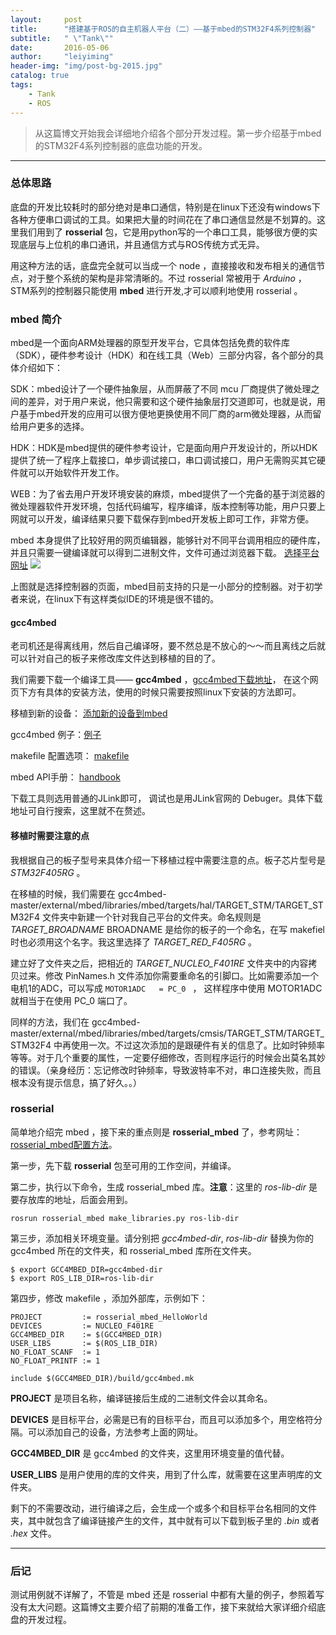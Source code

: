 ```yaml
---
layout:     post
title:      "搭建基于ROS的自主机器人平台（二）——基于mbed的STM32F4系列控制器"
subtitle:   " \"Tank\""
date:       2016-05-06
author:     "leiyiming"
header-img: "img/post-bg-2015.jpg"
catalog: true
tags:
    - Tank
    - ROS
---
```


> 从这篇博文开始我会详细地介绍各个部分开发过程。第一步介绍基于mbed的STM32F4系列控制器的底盘功能的开发。

---

### 总体思路

底盘的开发比较耗时的部分绝对是串口通信，特别是在linux下还没有windows下各种方便串口调试的工具。如果把大量的时间花在了串口通信显然是不划算的。这里我们用到了 **rosserial** 包，它是用python写的一个串口工具，能够很方便的实现底层与上位机的串口通讯，并且通信方式与ROS传统方式无异。

用这种方法的话，底盘完全就可以当成一个 node ，直接接收和发布相关的通信节点，对于整个系统的架构是非常清晰的。不过 rosserial 常被用于 *Arduino* ，STM系列的控制器只能使用 **mbed** 进行开发,才可以顺利地使用 rosserial 。

### mbed 简介

mbed是一个面向ARM处理器的原型开发平台，它具体包括免费的软件库（SDK），硬件参考设计（HDK）和在线工具（Web）三部分内容，各个部分的具体介绍如下：

SDK：mbed设计了一个硬件抽象层，从而屏蔽了不同 mcu 厂商提供了微处理之间的差异，对于用户来说，他只需要和这个硬件抽象层打交道即可，也就是说，用户基于mbed开发的应用可以很方便地更换使用不同厂商的arm微处理器，从而留给用户更多的选择。

HDK：HDK是mbed提供的硬件参考设计，它是面向用户开发设计的，所以HDK提供了统一了程序上载接口，单步调试接口，串口调试接口，用户无需购买其它硬件就可以开始软件开发工作。

WEB：为了省去用户开发环境安装的麻烦，mbed提供了一个完备的基于浏览器的微处理器软件开发环境，包括代码编写，程序编译，版本控制等功能，用户只要上网就可以开发，编译结果只要下载保存到mbed开发板上即可工作，非常方便。

mbed 本身提供了比较好用的网页编辑器，能够针对不同平台调用相应的硬件库，并且只需要一键编译就可以得到二进制文件，文件可通过浏览器下载。
[选择平台网址](httpss://developer.mbed.org/platforms/)
<img src="https://leiyiming.com/img/in-post/post-tank/mbedonline.png"/>

上图就是选择控制器的页面，mbed目前支持的只是一小部分的控制器。对于初学者来说，在linux下有这样类似IDE的环境是很不错的。

#### gcc4mbed

老司机还是得离线用，然后自己编译呀，要不然总是不放心的～～而且离线之后就可以针对自己的板子来修改库文件达到移植的目的了。

我们需要下载一个编译工具—— **gcc4mbed** ，[gcc4mbed下载地址](httpss://github.com/adamgreen/gcc4mbed)， 在这个网页下方有具体的安装方法，使用的时候只需要按照linux下安装的方法即可。

移植到新的设备： [添加新的设备到mbed](httpss://github.com/adamgreen/gcc4mbed/blob/master/notes/new_devices.creole#adding-new-devices-to-gcc4mbed)

gcc4mbed 例子：[例子](httpss://github.com/adamgreen/gcc4mbed/tree/master/samples)

makefile 配置选项： [makefile](httpss://github.com/adamgreen/gcc4mbed/blob/master/notes/makefile.creole#make-variables)

mbed API手册： [handbook](httpss://developer.mbed.org/handbook/Homepage)

下载工具则选用普通的JLink即可， 调试也是用JLink官网的 Debuger。具体下载地址可自行搜索，这里就不在赘述。

#### 移植时需要注意的点

我根据自己的板子型号来具体介绍一下移植过程中需要注意的点。板子芯片型号是 *STM32F405RG* 。

在移植的时候，我们需要在 gcc4mbed-master/external/mbed/libraries/mbed/targets/hal/TARGET_STM/TARGET_STM32F4 文件夹中新建一个针对我自己平台的文件夹。命名规则是 *TARGET_BROADNAME* BROADNAME 是给你的板子的一个命名，在写 makefiel 时也必须用这个名字。我这里选择了 *TARGET_RED_F405RG* 。

建立好了文件夹之后，把相近的 *TARGET_NUCLEO_F401RE* 文件夹中的内容拷贝过来。修改 PinNames.h 文件添加你需要重命名的引脚口。比如需要添加一个电机1的ADC，可以写成 `MOTOR1ADC   = PC_0 ` ， 这样程序中使用 MOTOR1ADC 就相当于在使用 PC_0 端口了。

同样的方法，我们在 gcc4mbed-master/external/mbed/libraries/mbed/targets/cmsis/TARGET_STM/TARGET_STM32F4 中再使用一次。不过这次添加的是跟硬件有关的信息了。比如时钟频率等等。对于几个重要的属性，一定要仔细修改，否则程序运行的时候会出莫名其妙的错误。（亲身经历：忘记修改时钟频率，导致波特率不对，串口连接失败，而且根本没有提示信息，搞了好久。。）

### rosserial

简单地介绍完 mbed ，接下来的重点则是 **rosserial_mbed** 了，参考网址：[rosserial_mbed配置方法](https://wiki.ros.org/rosserial_mbed/Tutorials/rosserial_mbed%20Setup)。

第一步，先下载 **rosserial** 包至可用的工作空间，并编译。

第二步，执行以下命令，生成 rosserial_mbed 库。**注意**：这里的 *ros-lib-dir* 是要存放库的地址，后面会用到。

`rosrun rosserial_mbed make_libraries.py ros-lib-dir`

第三步，添加相关环境变量。请分别把 *gcc4mbed-dir*, *ros-lib-dir* 替换为你的 gcc4mbed 所在的文件夹，和 rosserial_mbed 库所在文件夹。

```
$ export GCC4MBED_DIR=gcc4mbed-dir
$ export ROS_LIB_DIR=ros-lib-dir
```

第四步，修改 makefile ，添加外部库，示例如下：

```
PROJECT         := rosserial_mbed_HelloWorld
DEVICES         := NUCLEO_F401RE
GCC4MBED_DIR    := $(GCC4MBED_DIR)
USER_LIBS       := $(ROS_LIB_DIR)
NO_FLOAT_SCANF  := 1
NO_FLOAT_PRINTF := 1

include $(GCC4MBED_DIR)/build/gcc4mbed.mk
```

**PROJECT** 是项目名称，编译链接后生成的二进制文件会以其命名。

**DEVICES** 是目标平台，必需是已有的目标平台，而且可以添加多个，用空格符分隔。可以添加自己的设备，方法参考上面的网址。

**GCC4MBED_DIR** 是 gcc4mbed 的文件夹，这里用环境变量的值代替。

**USER_LIBS** 是用户使用的库的文件夹，用到了什么库，就需要在这里声明库的文件夹。

剩下的不需要改动，进行编译之后，会生成一个或多个和目标平台名相同的文件夹，其中就包含了编译链接产生的文件，其中就有可以下载到板子里的 *.bin* 或者 *.hex* 文件。

---

### 后记

测试用例就不详解了，不管是 mbed 还是 rosserial 中都有大量的例子，参照着写没有太大问题。这篇博文主要介绍了前期的准备工作，接下来就给大家详细介绍底盘的开发过程。
